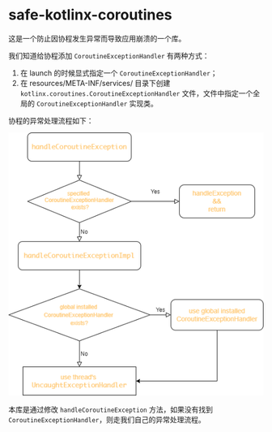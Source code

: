 # safe-kotlinx-coroutines

这是一个防止因协程发生异常而导致应用崩溃的一个库。

我们知道给协程添加 `CoroutineExceptionHandler` 有两种方式：

1. 在 launch 的时候显式指定一个 `CoroutineExceptionHandler`；
2. 在 resources/META-INF/services/ 目录下创建 `kotlinx.coroutines.CoroutineExceptionHandler` 文件，文件中指定一个全局的 `CoroutineExceptionHandler` 实现类。

协程的异常处理流程如下：

![](./assets/coroutine-exception-handler.png)

本库是通过修改 `handleCoroutineException` 方法，如果没有找到 `CoroutineExceptionHandler`，则走我们自己的异常处理流程。